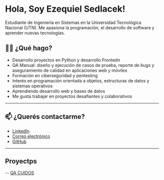 
# Hola, Soy Ezequiel Sedlacek!

Estudiante de Ingeniería en Sistemas en la Universidad Tecnológica Nacional (UTN). Me apasiona la programación, el desarrollo de software y aprender nuevas tecnologías.

## 👨‍💻 ¿Qué hago?

- Desarrollo proyectos en Python y desarrollo Frontedn
- QA Manual: diseño y ejecución de casos de prueba, reporte de bugs y aseguramiento de calidad en aplicaciones web y móviles
- Formación en ciberseguridad y pentesting
- Interés en programación orientada a objetos, estructuras de datos y sistemas operativos
- Aprendiendo desarrollo web y bases de datos
- Me gusta trabajar en proyectos desafiantes y colaborativos

---
## 📫 ¿Querés contactarme?

- [LinkedIn](https://www.linkedin.com/in/ezequiel-sedlacek-cano/)
- [Correo electrónico](mailto:ezesedlacek12@gmail.com)
- [GitHub](https://github.com/sedlacekE)

---

## Proyectps

-- [QA CUIDOS](https://github.com/La-casita-Tech/QA-Cuidos.git)
